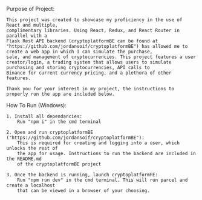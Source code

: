 Purpose of Project:

    This project was created to showcase my proficiency in the use of React and multiple,
    complimentary libraries. Using React, Redux, and React Router in parallel with a
    Flask Rest API backend (cryptoplatformBE can be found at "https://github.com/jordansoif/cryptoplatformBE") has allowed me to create a web app in which I can simulate the purchase,
    sale, and management of cryptocurrencies. This project features a user creator/login, a trading system that allows users to simulate purchasing and storing cryptocurrencies, API calls to
    Binance for current currency pricing, and a plethora of other features.

    Thank you for your interest in my project, the instructions to properly run the app are included below.

How To Run (Windows):

    1. Install all dependancies:
        Run "npm i" in the cmd terminal

    2. Open and run cryptoplatformBE ("https://github.com/jordansoif/cryptoplatformBE"):
        This is required for creating and logging into a user, which unlocks the rest of
        the app for usage. Instructions to run the backend are included in the README.md
        of the cryptoplatformBE project

    3. Once the backend is running, launch cryptoplatformFE:
        Run "npm run dev" in the cmd terminal. This will run parcel and create a localhost
        that can be viewed in a browser of your choosing.
